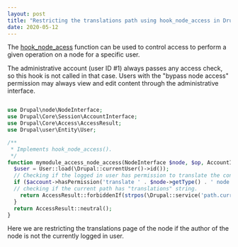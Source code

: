```yaml
---
layout: post
title: "Restricting the translations path using hook_node_access in Drupal 8"
date: 2020-05-12
---
```

The [hook_node_acess](https://api.drupal.org/api/drupal/core%21modules%21node%21node.api.php/function/hook_node_access/8.2.x) function can be used to control access to perform a given operation on a node for a specific user.

The administrative account (user ID #1) always passes any access check, so this hook is not called in that case. Users with the "bypass node access" permission may always view and edit content through the administrative interface.

```php

use Drupal\node\NodeInterface;
use Drupal\Core\Session\AccountInterface;
use Drupal\Core\Access\AccessResult;
use Drupal\user\Entity\User;

/**
 * Implements hook_node_access().
 */
function mymodule_access_node_access(NodeInterface $node, $op, AccountInterface $account) {
  $user = User::load(\Drupal::currentUser()->id());
  // Checking if the logged in user has permission to translate the content type, and whether they are the author of the node. 
  if ($account->hasPermission('translate ' . $node->getType() . ' node') && ($node->getOwner()->id() != \Drupal::currentUser()->id()) {
  // checking if the current path has "translations" string.
    return AccessResult::forbiddenIf(strpos(\Drupal::service('path.current')->getPath(), '/translations')); 
  }
  return AccessResult::neutral();
}
```
Here we are restricting the translations page of the node if the author of the node is not the currently logged in user.
